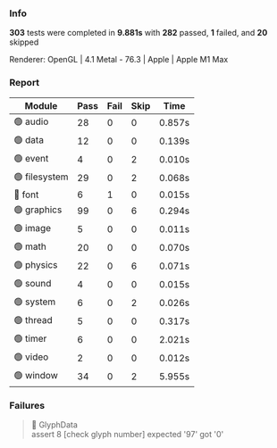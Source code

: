 <!-- PASSED 282 || FAILED 1 || SKIPPED 20 || TIME 9.881 -->

### Info
**303** tests were completed in **9.881s** with **282** passed, **1** failed, and **20** skipped

Renderer: OpenGL | 4.1 Metal - 76.3 | Apple | Apple M1 Max

### Report
| Module                | Pass | Fail | Skip | Time   |
| --------------------- | ------ | ------ | ------- | ------ |
| 🟢 audio | 28 | 0 | 0 | 0.857s |
| 🟢 data | 12 | 0 | 0 | 0.139s |
| 🟢 event | 4 | 0 | 2 | 0.010s |
| 🟢 filesystem | 29 | 0 | 2 | 0.068s |
| 🔴 font | 6 | 1 | 0 | 0.015s |
| 🟢 graphics | 99 | 0 | 6 | 0.294s |
| 🟢 image | 5 | 0 | 0 | 0.011s |
| 🟢 math | 20 | 0 | 0 | 0.070s |
| 🟢 physics | 22 | 0 | 6 | 0.071s |
| 🟢 sound | 4 | 0 | 0 | 0.015s |
| 🟢 system | 6 | 0 | 2 | 0.026s |
| 🟢 thread | 5 | 0 | 0 | 0.317s |
| 🟢 timer | 6 | 0 | 0 | 2.021s |
| 🟢 video | 2 | 0 | 0 | 0.012s |
| 🟢 window | 34 | 0 | 2 | 5.955s |

### Failures
> 🔴 GlyphData  
> assert 8 [check glyph number] expected '97' got '0'  

